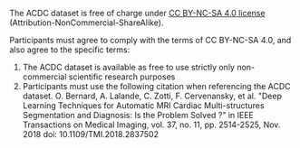 The ACDC dataset is free of charge under [CC BY-NC-SA 4.0 license](https://creativecommons.org/licenses/by-nc-sa/4.0/legalcode) (Attribution-NonCommercial-ShareAlike).

Participants must agree to comply with the terms of CC BY-NC-SA 4.0, and also agree to the specific terms:

1) The ACDC dataset is available as free to use strictly only non-commercial scientific research purposes
2) Participants must use the following citation when referencing the ACDC dataset.
O. Bernard, A. Lalande, C. Zotti, F. Cervenansky, et al.
"Deep Learning Techniques for Automatic MRI Cardiac Multi-structures Segmentation and Diagnosis: Is the Problem Solved ?" in IEEE Transactions on Medical Imaging, vol. 37, no. 11, pp. 2514-2525, Nov. 2018
doi: 10.1109/TMI.2018.2837502
